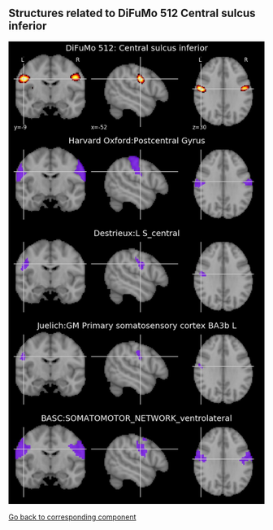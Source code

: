 


## Structures related to DiFuMo 512 Central sulcus inferior

![437](437.jpg "Structures related to DiFuMo 512 Central sulcus inferior")

[Go back to corresponding component](https://parietal-inria.github.io/DiFuMo/512/html/437.html)